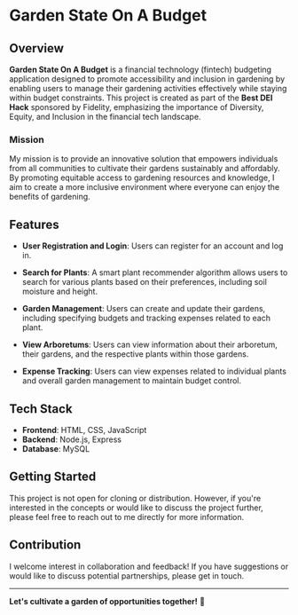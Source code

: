 # Garden State On A Budget

## Overview

**Garden State On A Budget** is a financial technology (fintech) budgeting application designed to promote accessibility and inclusion in gardening by enabling users to manage their gardening activities effectively while staying within budget constraints. This project is created as part of the **Best DEI Hack** sponsored by Fidelity, emphasizing the importance of Diversity, Equity, and Inclusion in the financial tech landscape.

### Mission

My mission is to provide an innovative solution that empowers individuals from all communities to cultivate their gardens sustainably and affordably. By promoting equitable access to gardening resources and knowledge, I aim to create a more inclusive environment where everyone can enjoy the benefits of gardening.

## Features

- **User Registration and Login**: Users can register for an account and log in.
  
- **Search for Plants**: A smart plant recommender algorithm allows users to search for various plants based on their preferences, including soil moisture and height.

- **Garden Management**: Users can create and update their gardens, including specifying budgets and tracking expenses related to each plant.

- **View Arboretums**: Users can view information about their arboretum, their gardens, and the respective plants within those gardens.

- **Expense Tracking**: Users can view expenses related to individual plants and overall garden management to maintain budget control.

## Tech Stack

- **Frontend**: HTML, CSS, JavaScript
- **Backend**: Node.js, Express
- **Database**: MySQL

## Getting Started

This project is not open for cloning or distribution. However, if you're interested in the concepts or would like to discuss the project further, please feel free to reach out to me directly for more information.

## Contribution

I welcome interest in collaboration and feedback! If you have suggestions or would like to discuss potential partnerships, please get in touch.

---

**Let's cultivate a garden of opportunities together!** 🌱
